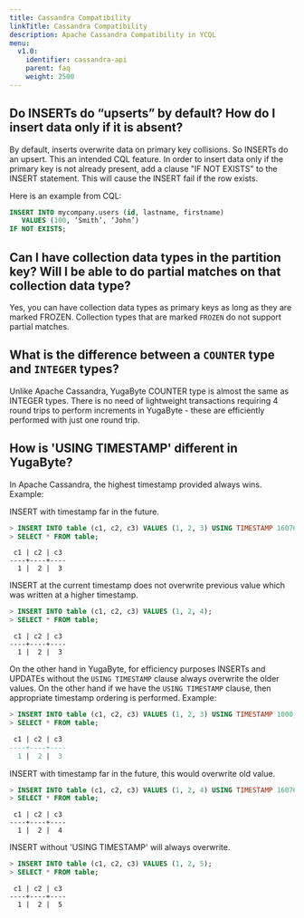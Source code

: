 ```yaml
---
title: Cassandra Compatibility
linkTitle: Cassandra Compatibility
description: Apache Cassandra Compatibility in YCQL
menu:
  v1.0:
    identifier: cassandra-api
    parent: faq
    weight: 2500
---
```


## Do INSERTs do “upserts” by default? How do I insert data only if it is absent?

By default, inserts overwrite data on primary key collisions. So INSERTs do an upsert. This an intended CQL feature. In order to insert data only if the primary key is not already present,  add a clause "IF NOT EXISTS" to the INSERT statement. This will cause the INSERT fail if the row exists.

Here is an example from CQL:

```sql
INSERT INTO mycompany.users (id, lastname, firstname) 
   VALUES (100, ‘Smith’, ‘John’) 
IF NOT EXISTS;
```

## Can I have collection data types in the partition key? Will I be able to do partial matches on that collection data type?

Yes, you can have collection data types as primary keys as long as they are marked FROZEN. Collection types that are marked `FROZEN` do not support partial matches.

## What is the difference between a `COUNTER` type and `INTEGER` types?

Unlike Apache Cassandra, YugaByte COUNTER type is almost the same as INTEGER types. There is no need of lightweight transactions requiring 4 round trips to perform increments in YugaByte - these are efficiently performed with just one round trip.

## How is 'USING TIMESTAMP' different in YugaByte?

In Apache Cassandra, the highest timestamp provided always wins. Example:

INSERT with timestamp far in the future.
```sql
> INSERT INTO table (c1, c2, c3) VALUES (1, 2, 3) USING TIMESTAMP 1607681258727447;
> SELECT * FROM table;
```
```
 c1 | c2 | c3
----+----+----
  1 |  2 |  3
```
INSERT at the current timestamp does not overwrite previous value which was written at a higher
timestamp.
```sql
> INSERT INTO table (c1, c2, c3) VALUES (1, 2, 4); 
> SELECT * FROM table;
```
```
 c1 | c2 | c3
----+----+----
  1 |  2 |  3
```

On the other hand in YugaByte, for efficiency purposes INSERTs and UPDATEs without the `USING
TIMESTAMP` clause always overwrite the older values. On the other hand if we have the `USING
TIMESTAMP` clause, then appropriate timestamp ordering is performed. Example:

```sql
> INSERT INTO table (c1, c2, c3) VALUES (1, 2, 3) USING TIMESTAMP 1000;
> SELECT * FROM table;
```
```sql
 c1 | c2 | c3
----+----+----
  1 |  2 |  3
```

INSERT with timestamp far in the future, this would overwrite old value.
```sql
> INSERT INTO table (c1, c2, c3) VALUES (1, 2, 4) USING TIMESTAMP 1607681258727447;
> SELECT * FROM table;
```
```
 c1 | c2 | c3
----+----+----
  1 |  2 |  4
```

INSERT without 'USING TIMESTAMP' will always overwrite.
```sql
> INSERT INTO table (c1, c2, c3) VALUES (1, 2, 5); 
> SELECT * FROM table;
```
```
 c1 | c2 | c3
----+----+----
  1 |  2 |  5
```
